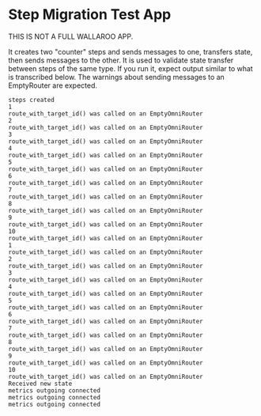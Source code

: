 Step Migration Test App
=======================

THIS IS NOT A FULL WALLAROO APP.

It creates two "counter" steps and sends messages to one, transfers state, then
sends messages to the other. It is used to validate state transfer between steps
of the same type. If you run it, expect output similar to what is transcribed
below. The warnings about sending messages to an EmptyRouter are expected.

```
steps created
1
route_with_target_id() was called on an EmptyOmniRouter
2
route_with_target_id() was called on an EmptyOmniRouter
3
route_with_target_id() was called on an EmptyOmniRouter
4
route_with_target_id() was called on an EmptyOmniRouter
5
route_with_target_id() was called on an EmptyOmniRouter
6
route_with_target_id() was called on an EmptyOmniRouter
7
route_with_target_id() was called on an EmptyOmniRouter
8
route_with_target_id() was called on an EmptyOmniRouter
9
route_with_target_id() was called on an EmptyOmniRouter
10
route_with_target_id() was called on an EmptyOmniRouter
1
route_with_target_id() was called on an EmptyOmniRouter
2
route_with_target_id() was called on an EmptyOmniRouter
3
route_with_target_id() was called on an EmptyOmniRouter
4
route_with_target_id() was called on an EmptyOmniRouter
5
route_with_target_id() was called on an EmptyOmniRouter
6
route_with_target_id() was called on an EmptyOmniRouter
7
route_with_target_id() was called on an EmptyOmniRouter
8
route_with_target_id() was called on an EmptyOmniRouter
9
route_with_target_id() was called on an EmptyOmniRouter
10
route_with_target_id() was called on an EmptyOmniRouter
Received new state
metrics outgoing connected
metrics outgoing connected
metrics outgoing connected
```
